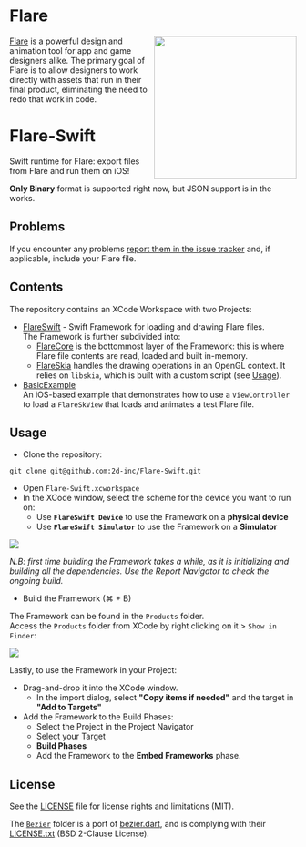 # Flare
<img align="right" src="https://cdn.2dimensions.com/flare_macbook.png" height="250">

[Flare](https://www.2dimensions.com/about-flare) is a powerful design and animation tool for app and game designers alike. The primary goal of Flare is to allow designers to work directly with assets that run in their final product, eliminating the need to redo that work in code.

# Flare-Swift

Swift runtime for Flare: export files from Flare and run them on iOS!

__Only Binary__ format is supported right now, but JSON support is in the works.

## Problems

If you encounter any problems [report them in the issue tracker](https://github.com/2d-inc/Flare-Swift/issues) and, if applicable, include your Flare file.

## Contents

The repository contains an XCode Workspace with two Projects:
- [FlareSwift](FlareSwift/FlareSwift.xcodeproj) - Swift Framework for loading and drawing Flare files. <br/> 
The Framework is further subdivided into: 
    - [FlareCore](FlareSwift/FlareCore) is the bottommost layer of the Framework: this is where Flare file contents are read, loaded and built in-memory.
    - [FlareSkia](FlareSwift/FlareSkia) handles the drawing operations in an OpenGL context. It relies on `libskia`, which is built with a custom script (see [Usage](#Usage)).
- [BasicExample](BasicExample/BasicExample) <br/>
An iOS-based example that demonstrates how to use a `ViewController` to load a `FlareSkView` that loads and animates a test Flare file.

## Usage

- Clone the repository:
```
git clone git@github.com:2d-inc/Flare-Swift.git
```
- Open `Flare-Swift.xcworkspace`
- In the XCode window, select the scheme for the device you want to run on:
    - Use **`FlareSwift Device`** to use the Framework on a **physical device**
    - Use **`FlareSwift Simulator`** to use the Framework on a **Simulator**
<img src="https://i.imgur.com/RhmcrmC.png" />

*N.B: first time building the Framework takes a while, as it is initializing and building all the dependencies. Use the Report Navigator to check the ongoing build.*

- Build the Framework (⌘ + B)

The Framework can be found in the `Products` folder. <br/>
Access the `Products` folder from XCode by right clicking on it > `Show in Finder`:

<img src="https://i.imgur.com/jMr5Cv5.png" />

Lastly, to use the Framework in your Project:
- Drag-and-drop it into the XCode window.
    - In the import dialog, select __"Copy items if needed"__ and the target in __"Add to Targets"__
- Add the Framework to the Build Phases: 
    - Select the Project in the Project Navigator 
    - Select your Target
    - __Build Phases__ 
    - Add the Framework to the __Embed Frameworks__ phase.

## License
See the [LICENSE](LICENSE) file for license rights and limitations (MIT).

The [`Bezier`](FlareSwift/Bezier) folder is a port of [bezier.dart](https://github.com/aab29/bezier.dart), and is complying with their [LICENSE.txt](FlareSwift/FlareCoreGraphics/Bezier/LICENSE.txt) (BSD 2-Clause License).
